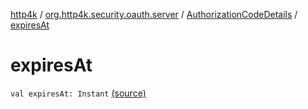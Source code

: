[http4k](../../index.md) / [org.http4k.security.oauth.server](../index.md) / [AuthorizationCodeDetails](index.md) / [expiresAt](./expires-at.md)

# expiresAt

`val expiresAt: Instant` [(source)](https://github.com/http4k/http4k/blob/master/http4k-security-oauth/src/main/kotlin/org/http4k/security/oauth/server/AuthorizationCodes.kt#L31)